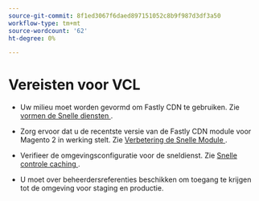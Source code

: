 ```yaml
---
source-git-commit: 8f1ed3067f6daed897151052c8b9f987d3df3a50
workflow-type: tm+mt
source-wordcount: '62'
ht-degree: 0%

---
```

# Vereisten voor VCL

<!-- Prerequisites section inserted in tutorials for customizing the Fastly service configuration with custom VCL snippets. -->

- Uw milieu moet worden gevormd om Fastly CDN te gebruiken. Zie [ vormen de Snelle diensten ](/help/cloud-guide/cdn/fastly-configuration.md).

- Zorg ervoor dat u de recentste versie van de Fastly CDN module voor Magento 2 in werking stelt. Zie [ Verbetering de Snelle Module ](/help/cloud-guide/cdn/fastly-configuration.md#upgrade-fastly-module).

- Verifieer de omgevingsconfiguratie voor de sneldienst. Zie [ Snelle controle caching ](/help/cloud-guide/launch/checklist.md#verify-fastly-caching).

- U moet over beheerdersreferenties beschikken om toegang te krijgen tot de omgeving voor staging en productie.
